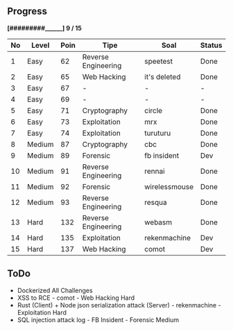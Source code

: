 Progress
--------
**[#########______] 9 / 15**


No | Level     | Poin  | Tipe                   | Soal          | Status
---|-----------|-------|------------------------|---------------|-------
1  | Easy      | 62    |   Reverse Engineering  | speetest      | Done 
2  | Easy      | 65    |   Web Hacking          | it's deleted  | Done
3  | Easy      | 67    |   -                    | -             | -
4  | Easy      | 69    |   -                    | -             | -
5  | Easy      | 71    |   Cryptography         | circle        | Done
6  | Easy      | 73    |   Exploitation         | mrx           | Done
7  | Easy      | 74    |   Exploitation         | turuturu      | Done
8  | Medium    | 87    |   Cryptography         | cbc           | Done
9  | Medium    | 89    |   Forensic             | fb insident   | Dev
10 | Medium    | 91    |   Reverse Engineering  | rennai        | Done
11 | Medium    | 92    |   Forensic             | wirelessmouse | Done
12 | Medium    | 93    |   Reverse Engineering  | resqua        | Done
13 | Hard      | 132   |   Reverse Engineering  | webasm        | Done
14 | Hard      | 135   |   Exploitation         | rekenmachine  | Dev
15 | Hard      | 137   |   Web Hacking          | comot         | Dev

ToDo
--------
- Dockerized All Challenges
- XSS to RCE - comot - Web Hacking Hard
- Rust (Client) + Node json serialization attack (Server) - rekenmachine - Exploitation Hard
- SQL injection attack log - FB Insident - Forensic Medium

